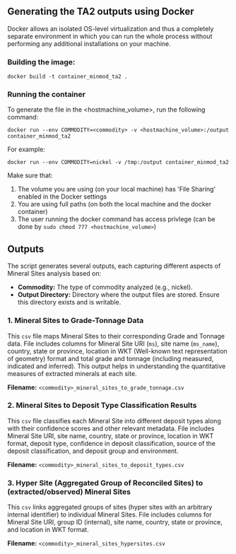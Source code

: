 ## Generating the TA2 outputs using Docker
Docker allows an isolated OS-level virtualization and thus a completely separate environment in which you can run the whole process without performing any additional installations on your machine.

### Building the image:
```
docker build -t container_minmod_ta2 .
```

### Running the container
To generate the file in the <hostmachine_volume>, run the following command:
```
docker run --env COMMODITY=<commodity> -v <hostmachine_volume>:/output container_minmod_ta2
```
For example:
```
docker run --env COMMODITY=nickel -v /tmp:/output container_minmod_ta2
```
Make sure that:
1. The volume you are using (on your local machine) has 'File Sharing' enabled in the Docker settings
2. You are using full paths (on both the local machine and the docker container)
3. The user running the docker command has access privlege (can be done by `sudo chmod 777 <hostmachine_volume>`)


## Outputs
The script generates several outputs, each capturing different aspects of Mineral Sites analysis based on:
- **Commodity:** The type of commodity analyzed (e.g., nickel).
- **Output Directory:** Directory where the output files are stored. Ensure this directory exists and is writable.

### 1. Mineral Sites to Grade-Tonnage Data
This `csv` file maps Mineral Sites to their corresponding Grade and Tonnage data. File includes columns for Mineral Site URI (`ms`), site name (`ms_name`), country, state or province, location in WKT (Well-known text representation of geometry) format and total grade and tonnage (including measured, indicated and inferred). This output helps in understanding the quantitative measures of extracted minerals at each site.

**Filename:** `<commodity>_mineral_sites_to_grade_tonnage.csv`

### 2. Mineral Sites to Deposit Type Classification Results
This `csv` file classifies each Mineral Site into different deposit types along with their confidence scores and other relevant metadata. File includes Mineral Site URI, site name, country, state or province, location in WKT format, deposit type, confidence in deposit classification, source of the deposit classification, and deposit group and environment.

**Filename:** `<commodity>_mineral_sites_to_deposit_types.csv`

### 3. Hyper Site (Aggregated Group of Reconciled Sites) to (extracted/observed) Mineral Sites
This `csv` links aggregated groups of sites (hyper sites with an arbitrary internal identifier) to individual Mineral Sites. File includes columns for Mineral Site URI, group ID (internal), site name, country, state or province, and location in WKT format.

**Filename:** `<commodity>_mineral_sites_hypersites.csv`